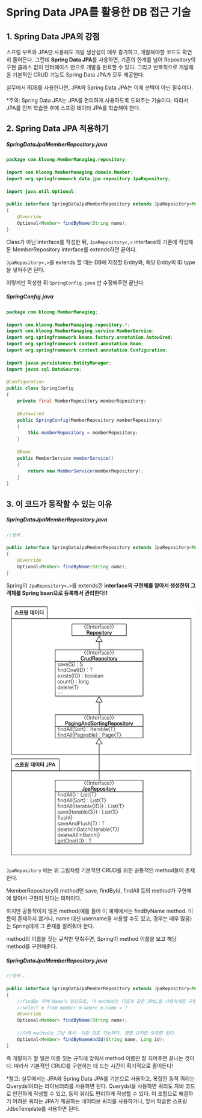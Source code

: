 # Spring Data JPA를 활용한 DB 접근 기술

## 1. Spring Data JPA의 강점
스프링 부트와 JPA만 사용해도 개발 생산성이 매우 증가하고, 개발해야할 코드도 확연히 줄어든다. 그런데 **Spring Data JPA**를 사용하면, 기존의 한계를 넘어 Repository의 구현 클래스 없이 인터페이스 만으로 개발을 완료할 수 있다. 그리고 반복적으로 개발해온 기본적인 CRUD 기능도 Spring Data JPA가 모두 제공한다.

실무에서 RDB를 사용한다면, JPA와 Spring Data JPA는 이제 선택이 아닌 필수이다.

\*주의: Spring Data JPA는 JPA를 편리하게 사용하도록 도와주는 기술이다. 따라서 JPA를 먼저 학습한 후에 스프링 데이터 JPA를 학습해야 한다.


## 2. Spring Data JPA 적용하기

##### SpringDataJpaMemberRepository.java
```Java
package com.kloong.MemberManaging.repository;

import com.kloong.MemberManaging.domain.Member;
import org.springframework.data.jpa.repository.JpaRepository;

import java.util.Optional;

public interface SpringDataJpaMemberRepository extends JpaRepository<Member, Long>, MemberRepository
{
    @Override
    Optional<Member> findByName(String name);
}
```

Class가 아닌 interface를 작성한 뒤, `JpaRepository<,>` interface와 기존에 작성해둔 MemberRepository interface를 extends하면 끝이다.

`JpaRepository<,>`를 extends 할 때는 DB에 저장할 Entity와, 해당 Entity의 ID type을 넣어주면 된다.

이렇게만 작성한 뒤 `SpringConfig.java` 만 수정해주면 끝난다.

##### SpringConfig.java
```Java
package com.kloong.MemberManaging;

import com.kloong.MemberManaging.repository.*;
import com.kloong.MemberManaging.service.MemberService;
import org.springframework.beans.factory.annotation.Autowired;
import org.springframework.context.annotation.Bean;
import org.springframework.context.annotation.Configuration;

import javax.persistence.EntityManager;
import javax.sql.DataSource;

@Configuration
public class SpringConfig
{
    private final MemberRepository memberRepository;

    @Autowired
    public SpringConfig(MemberRepository memberRepository)
    {
        this.memberRepository = memberRepository;
    }

    @Bean
    public MemberService memberService()
    {
        return new MemberService(memberRepository);
    }
}
```


## 3. 이 코드가 동작할 수 있는 이유

##### SpringDataJpaMemberRepository.java
```Java
//생략...

public interface SpringDataJpaMemberRepository extends JpaRepository<Member, Long>, MemberRepository
{
    @Override
    Optional<Member> findByName(String name);
}
```

Spring이 `JpaRepository<,>`를 extends한 **interface의 구현체를 알아서 생성한뒤 그 객체를 Spring bean으로 등록해서 관리한다!!**

![](Pasted%20image%2020220310184629.png)

`JpaRepository` 에는 위 그림처럼 기본적인 CRUD를 위한 공통적인 method들이 존재한다.

MemberRepository의 method인 save, findById, findAll 등의 method가 구현체에 알아서 구현이 된다는 의미이다.

하지만 공통적이지 않은 method(예를 들어 이 예제에서는 findByName method. 이름이 존재하지 않거나, name 대신 username을 사용할 수도 있고, 경우는 매우 많음)는 Spring에게 그 존재를 알려줘야 한다.

method의 이름을 짓는 규칙만 맞춰주면, Spring이 method 이름을 보고 해당 method를 구현해준다.

##### SpringDataJpaMemberRepository.java
```Java
//생략...

public interface SpringDataJpaMemberRepository extends JpaRepository<Member, Long>, MemberRepository
{
	//findBy 뒤에 Name이 있으므로, 이 method는 다음과 같은 JPQL을 사용하게끔 구현된다
	//select m from member m where m.name = ?
    @Override
    Optional<Member> findByName(String name);

	//아래 method는 그냥 예시. 이런 것도 가능하다. 명명 규칙만 맞추면 된다.
	Optional<Member> findByNameAndId(String name, Long id);
}
```

즉 개발자가 할 일은 이름 짓는 규칙에 맞춰서 method 이름만 잘 지어주면 끝나는 것이다. 따라서 기본적인 CRUD를 구현하는 데 드는 시간이 획기적으로 줄어든다!

\*참고: 실무에서는 JPA와 Spring Data JPA를 기본으로 사용하고, 복잡한 동적 쿼리는 Querydsl이라는 라이브러리를 사용하면 된다. Querydsl을 사용하면 쿼리도 자바 코드로 안전하게 작성할 수 있고, 동적 쿼리도 편리하게 작성할 수 있다. 이 조합으로 해결하기 어려운 쿼리는 JPA가 제공하는 네이티브 쿼리를 사용하거나, 앞서 학습한 스프링 JdbcTemplate를 사용하면 된다.
